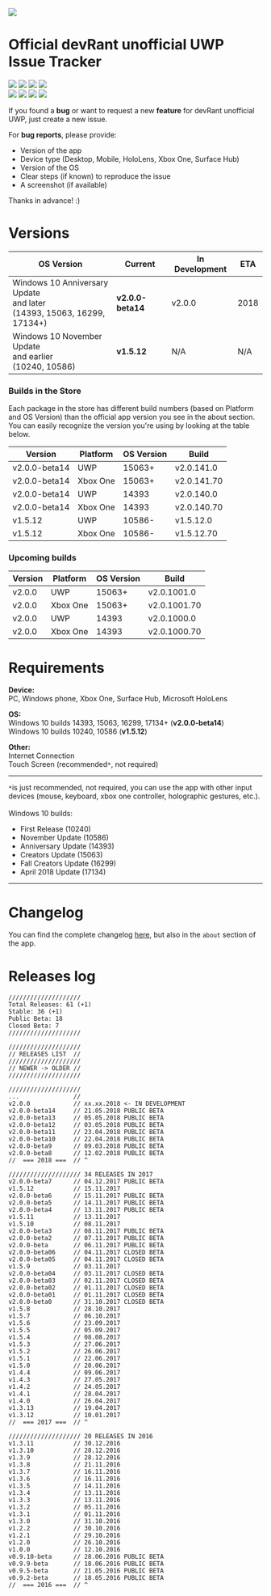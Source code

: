 ![](https://jakubsteplowski.com/other/devRant-Unofficial-2017Logo-black-100x100-transp.png)
# Official devRant unofficial UWP Issue Tracker
![](https://img.shields.io/badge/Open-13-28a745.svg?style=flat) ![](https://img.shields.io/badge/Requested_Features-7-5319e7.svg?style=flat) ![](https://img.shields.io/badge/Requested_Improvements-5-7ae13f.svg?style=flat) ![](https://img.shields.io/badge/Reported_Bugs-1-b60205.svg?style=flat) <br>
![](https://img.shields.io/badge/Closed-37-cb2431.svg?style=flat) ![](https://img.shields.io/badge/Implemented_Features-9-5319e7.svg?style=flat) ![](https://img.shields.io/badge/Implemented_Improvements-4-7ae13f.svg?style=flat)  ![](https://img.shields.io/badge/Fixed_Bugs-13-b60205.svg?style=flat)

If you found a **bug** or want to request a new **feature** for devRant unofficial UWP, just create a new issue.

For **bug reports**, please provide:
- Version of the app
- Device type (Desktop, Mobile, HoloLens, Xbox One, Surface Hub)
- Version of the OS
- Clear steps (if known) to reproduce the issue
- A screenshot (if available)

Thanks in advance! :)

# Versions

OS Version | Current | In Development | ETA
------------ | ------------ | ------------- | -------------
Windows 10 Anniversary Update<br>and later<br>(14393, 15063, 16299, 17134+) | **v2.0.0-beta14** | v2.0.0 | 2018
Windows 10 November Update<br>and earlier<br>(10240, 10586) | **v1.5.12** | N/A | N/A

### Builds in the Store

Each package in the store has different build numbers (based on Platform and OS Version) than the official app version you see in the about section.<br>
You can easily recognize the version you're using by looking at the table below.

Version | Platform | OS Version | Build
------------ | ------------ | ------------ | ------------
v2.0.0-beta14 | UWP | 15063+ | v2.0.141.0
v2.0.0-beta14 | Xbox One | 15063+ | v2.0.141.70
v2.0.0-beta14 | UWP | 14393 | v2.0.140.0
v2.0.0-beta14 | Xbox One | 14393 | v2.0.140.70
v1.5.12 | UWP | 10586- | v1.5.12.0
v1.5.12 | Xbox One | 10586- | v1.5.12.70

### Upcoming builds

Version | Platform | OS Version | Build
------------ | ------------ | ------------ | ------------
v2.0.0 | UWP | 15063+ | v2.0.1001.0
v2.0.0 | Xbox One | 15063+ | v2.0.1001.70
v2.0.0 | UWP | 14393 | v2.0.1000.0
v2.0.0 | Xbox One | 14393 | v2.0.1000.70

# Requirements

**Device:**<br>
PC, Windows phone, Xbox One, Surface Hub, Microsoft HoloLens

**OS:**<br>
Windows 10 builds 14393, 15063, 16299, 17134+ (**v2.0.0-beta14**)<br>
Windows 10 builds 10240, 10586 (**v1.5.12**)<br>

**Other:**<br>
Internet Connection<br>
Touch Screen (recommended`*`, not required)<br>

***

`*`is just recommended, not required, you can use the app with other input devices (mouse, keyboard, xbox one controller, holographic gestures, etc.).<br><br>
Windows 10 builds:
- First Release (10240)
- November Update (10586)
- Anniversary Update (14393)
- Creators Update (15063)
- Fall Creators Update (16299)
- April 2018 Update (17134)

***

# Changelog

You can find the complete changelog [here](https://jakubsteplowski.com/en/apps/devRantUnofficial/release-notes/), but also in the `about` section of the app.

# Releases log
```
////////////////////
Total Releases: 61 (+1)
Stable: 36 (+1)
Public Beta: 18
Closed Beta: 7
////////////////////

////////////////////
// RELEASES LIST  //
////////////////////
// NEWER -> OLDER //
////////////////////

//////////////////// 
...               //
v2.0.0            // xx.xx.2018 <- IN DEVELOPMENT
v2.0.0-beta14     // 21.05.2018 PUBLIC BETA
v2.0.0-beta13     // 05.05.2018 PUBLIC BETA
v2.0.0-beta12     // 03.05.2018 PUBLIC BETA
v2.0.0-beta11     // 23.04.2018 PUBLIC BETA
v2.0.0-beta10     // 22.04.2018 PUBLIC BETA
v2.0.0-beta9      // 09.03.2018 PUBLIC BETA
v2.0.0-beta8      // 12.02.2018 PUBLIC BETA
//  === 2018 ===  // ^

//////////////////// 34 RELEASES IN 2017
v2.0.0-beta7      // 04.12.2017 PUBLIC BETA
v1.5.12           // 15.11.2017
v2.0.0-beta6      // 15.11.2017 PUBLIC BETA
v2.0.0-beta5      // 14.11.2017 PUBLIC BETA
v2.0.0-beta4      // 13.11.2017 PUBLIC BETA
v1.5.11           // 13.11.2017
v1.5.10           // 08.11.2017
v2.0.0-beta3      // 08.11.2017 PUBLIC BETA
v2.0.0-beta2      // 07.11.2017 PUBLIC BETA
v2.0.0-beta       // 06.11.2017 PUBLIC BETA
v2.0.0-beta06     // 04.11.2017 CLOSED BETA
v2.0.0-beta05     // 04.11.2017 CLOSED BETA
v1.5.9            // 03.11.2017
v2.0.0-beta04     // 03.11.2017 CLOSED BETA
v2.0.0-beta03     // 02.11.2017 CLOSED BETA
v2.0.0-beta02     // 01.11.2017 CLOSED BETA
v2.0.0-beta01     // 01.11.2017 CLOSED BETA
v2.0.0-beta0      // 31.10.2017 CLOSED BETA
v1.5.8            // 28.10.2017
v1.5.7            // 06.10.2017
v1.5.6            // 23.09.2017
v1.5.5            // 05.09.2017
v1.5.4            // 08.08.2017
v1.5.3            // 27.06.2017
v1.5.2            // 26.06.2017
v1.5.1            // 22.06.2017
v1.5.0            // 20.06.2017
v1.4.4            // 09.06.2017
v1.4.3            // 27.05.2017
v1.4.2            // 24.05.2017
v1.4.1            // 28.04.2017
v1.4.0            // 26.04.2017
v1.3.13           // 19.04.2017
v1.3.12           // 10.01.2017
//  === 2017 ===  // ^

//////////////////// 20 RELEASES IN 2016
v1.3.11           // 30.12.2016
v1.3.10           // 28.12.2016
v1.3.9            // 28.12.2016
v1.3.8            // 21.11.2016
v1.3.7            // 16.11.2016
v1.3.6            // 16.11.2016
v1.3.5            // 14.11.2016
v1.3.4            // 13.11.2016
v1.3.3            // 13.11.2016
v1.3.2            // 05.11.2016
v1.3.1            // 01.11.2016
v1.3.0            // 31.10.2016
v1.2.2            // 30.10.2016
v1.2.1            // 29.10.2016
v1.2.0            // 26.10.2016
v1.0.0            // 12.10.2016
v0.9.10-beta      // 28.06.2016 PUBLIC BETA
v0.9.9-beta       // 18.06.2016 PUBLIC BETA
v0.9.5-beta       // 21.05.2016 PUBLIC BETA
v0.9.2-beta       // 18.05.2016 PUBLIC BETA
//  === 2016 ===  // ^
```
